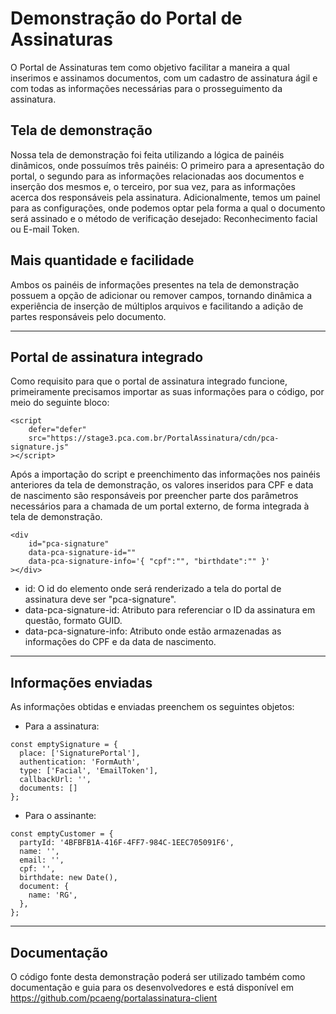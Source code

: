 # Demonstração do Portal de Assinaturas

O Portal de Assinaturas tem como objetivo facilitar a maneira a qual inserimos e assinamos documentos, com um cadastro de assinatura ágil e com todas as informações necessárias para o prosseguimento da assinatura.

## Tela de demonstração

Nossa tela de demonstração foi feita utilizando a lógica de painéis dinâmicos, onde possuímos três painéis: O primeiro para a apresentação do portal, o segundo para as informações relacionadas aos documentos e inserção dos mesmos e, o terceiro, por sua vez, para as informações acerca dos responsáveis pela assinatura. Adicionalmente, temos um painel para as configurações, onde podemos optar pela forma a qual o documento será assinado e o método de verificação desejado: Reconhecimento facial ou E-mail Token.

## Mais quantidade e facilidade
Ambos os painéis de informações presentes na tela de demonstração possuem a opção de adicionar ou remover campos, tornando dinâmica a experiência de inserção de múltiplos arquivos e facilitando a adição de partes responsáveis pelo documento.

---

## Portal de assinatura integrado

Como requisito para que o portal de assinatura integrado funcione, primeiramente precisamos importar as suas informações para o código, por meio do seguinte bloco:

```
<script
    defer="defer"
    src="https://stage3.pca.com.br/PortalAssinatura/cdn/pca-signature.js"
></script>
```

Após a importação do script e preenchimento das informações nos painéis anteriores da tela de demonstração, os valores inseridos para CPF e data de nascimento são responsáveis por preencher parte dos parâmetros necessários para a chamada de um portal externo, de forma integrada à tela de demonstração.

```
<div
    id="pca-signature"
    data-pca-signature-id=""
    data-pca-signature-info='{ "cpf":"", "birthdate":"" }'
></div>
```

* id: O id do elemento onde será renderizado a tela do portal de assinatura deve ser "pca-signature".
* data-pca-signature-id: Atributo para referenciar o ID da assinatura em questão, formato GUID.
* data-pca-signature-info: Atributo onde estão armazenadas as informações do CPF e da data de nascimento.

---

## Informações enviadas

As informações obtidas e enviadas preenchem os seguintes objetos:

* Para a assinatura:

```
const emptySignature = {
  place: ['SignaturePortal'],
  authentication: 'FormAuth',
  type: ['Facial', 'EmailToken'],
  callbackUrl: '',
  documents: []
};
```

* Para o assinante:

```
const emptyCustomer = {
  partyId: '4BFBFB1A-416F-4FF7-984C-1EEC705091F6',
  name: '',
  email: '',
  cpf: '',
  birthdate: new Date(),
  document: {
    name: 'RG',
  },
};
```
---

## Documentação

O código fonte desta demonstração poderá ser utilizado também como documentação e guia para os desenvolvedores e está disponível em https://github.com/pcaeng/portalassinatura-client